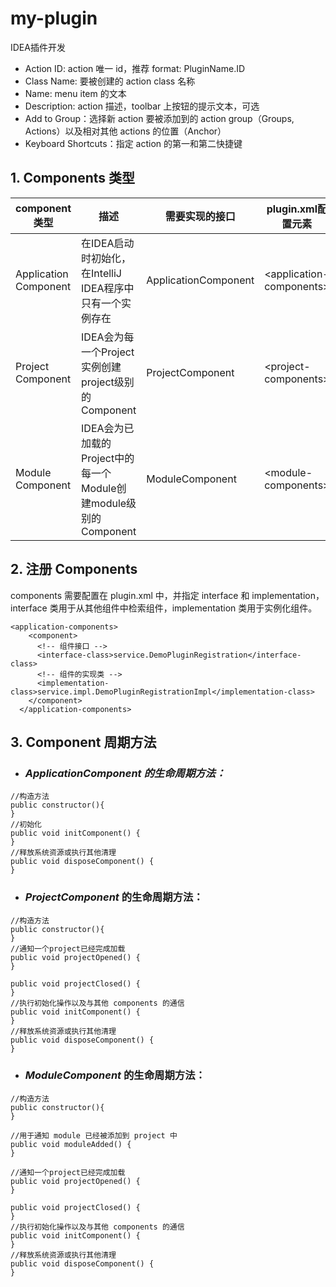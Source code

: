 # my-plugin
IDEA插件开发
- Action ID: action 唯一 id，推荐 format: PluginName.ID
- Class Name: 要被创建的 action class 名称
- Name: menu item 的文本
- Description: action 描述，toolbar 上按钮的提示文本，可选
- Add to Group：选择新 action 要被添加到的 action group（Groups, Actions）以及相对其他 actions 的位置（Anchor）
- Keyboard Shortcuts：指定 action 的第一和第二快捷键
## 1. Components 类型
component类型 | 描述 | 需要实现的接口 | plugin.xml配置元素 | 对象获取方式
---|---|---|---|---
Application Component | 在IDEA启动时初始化，在IntelliJ IDEA程序中只有一个实例存在 | ApplicationComponent | &#60;application-components&#62; | Application实例的getComponent(Class)
Project Component | IDEA会为每一个Project实例创建project级别的Component | ProjectComponent | &#60;project-components&#62; | Project实例的getComponent(Class)
Module Component | IDEA会为已加载的Project中的每一个Module创建module级别的Component | ModuleComponent | &#60;module-components&#62; | Module实例的getComponent(Class)

## 2. 注册 Components
components 需要配置在 plugin.xml 中，并指定 interface 和 implementation，interface 类用于从其他组件中检索组件，implementation 类用于实例化组件。

```
<application-components>
    <component>
      <!-- 组件接口 -->
      <interface-class>service.DemoPluginRegistration</interface-class>
      <!-- 组件的实现类 -->
      <implementation-class>service.impl.DemoPluginRegistrationImpl</implementation-class>
    </component>
  </application-components>
```
## 3. Component 周期方法
- ### *ApplicationComponent 的生命周期方法：*

```
//构造方法
public constructor(){
}
//初始化
public void initComponent() {
}
//释放系统资源或执行其他清理
public void disposeComponent() {
}
```
- ### *ProjectComponent* 的生命周期方法：
```
//构造方法
public constructor(){
}
//通知一个project已经完成加载
public void projectOpened() {
}

public void projectClosed() {
}
//执行初始化操作以及与其他 components 的通信
public void initComponent() {
}
//释放系统资源或执行其他清理
public void disposeComponent() {
}
```
- ### *ModuleComponent* 的生命周期方法：

```
//构造方法
public constructor(){
}

//用于通知 module 已经被添加到 project 中
public void moduleAdded() {
}

//通知一个project已经完成加载
public void projectOpened() {
}

public void projectClosed() {
}
//执行初始化操作以及与其他 components 的通信
public void initComponent() {
}
//释放系统资源或执行其他清理
public void disposeComponent() {
}
```
